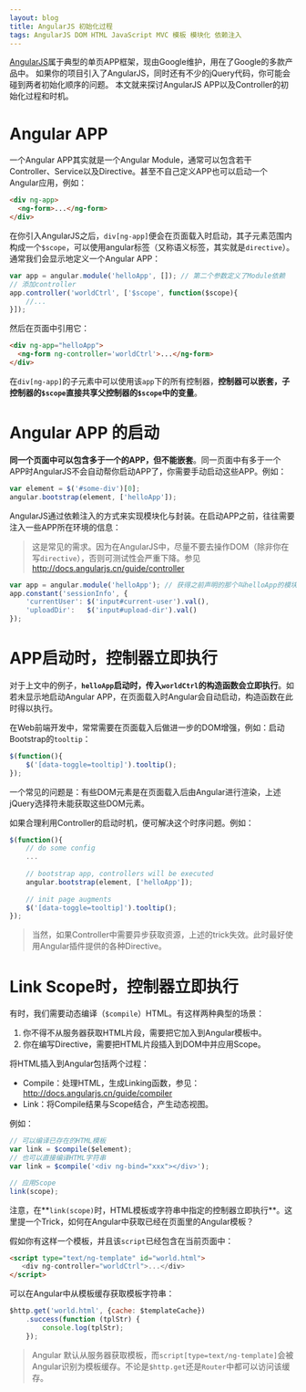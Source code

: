 ```yaml
---
layout: blog 
title: AngularJS 初始化过程
tags: AngularJS DOM HTML JavaScript MVC 模板 模块化 依赖注入
---
```


[AngularJS][angularjs]属于典型的单页APP框架，现由Google维护，用在了Google的多款产品中。
如果你的项目引入了AngularJS，同时还有不少的jQuery代码，你可能会碰到两者初始化顺序的问题。
本文就来探讨AngularJS APP以及Controller的初始化过程和时机。

# Angular APP

一个Angular APP其实就是一个Angular Module，通常可以包含若干Controller、Service以及Directive。甚至不自己定义APP也可以启动一个Angular应用，例如：

```html
<div ng-app>
  <ng-form>...</ng-form>
</div>
```

在你引入AngularJS之后，`div[ng-app]`便会在页面载入时启动，其子元素范围内构成一个`$scope`，可以使用angular标签（又称语义标签，其实就是`directive`）。通常我们会显示地定义一个Angular APP：

```javascript
var app = angular.module('helloApp', []); // 第二个参数定义了Module依赖
// 添加controller
app.controller('worldCtrl', ['$scope', function($scope){
    //...
}]);
```

然后在页面中引用它：

```html
<div ng-app="helloApp">
  <ng-form ng-controller='worldCtrl'>...</ng-form>
</div>
```

在`div[ng-app]`的子元素中可以使用该`app`下的所有控制器，**控制器可以嵌套，子控制器的`$scope`直接共享父控制器的`$scope`中的变量**。

# Angular APP 的启动

**同一个页面中可以包含多于一个的APP，但不能嵌套**。同一页面中有多于一个APP时AngularJS不会自动帮你启动APP了，你需要手动启动这些APP。例如：

```javascript
var element = $('#some-div')[0];
angular.bootstrap(element, ['helloApp']);
```

AngularJS通过依赖注入的方式来实现模块化与封装。在启动APP之前，往往需要注入一些APP所在环境的信息：

> 这是常见的需求。因为在AngularJS中，尽量不要去操作DOM（除非你在写`directive`），否则可测试性会严重下降。参见 http://docs.angularjs.cn/guide/controller

```javascript
var app = angular.module('helloApp'); // 获得之前声明的那个叫helloApp的模块
app.constant('sessionInfo', {
    'currentUser': $('input#current-user').val(),
    'uploadDir':   $('input#upload-dir').val()
});
```

<!--more-->

# APP启动时，控制器立即执行

对于上文中的例子，**`helloApp`启动时，传入`worldCtrl`的构造函数会立即执行**。如若未显示地启动Angular APP，在页面载入时Angular会自动启动，构造函数在此时得以执行。

在Web前端开发中，常常需要在页面载入后做进一步的DOM增强，例如：启动Bootstrap的`tooltip`：

```javascript
$(function(){
    $('[data-toggle=tooltip]').tooltip();
});
```

一个常见的问题是：有些DOM元素是在页面载入后由Angular进行渲染，上述jQuery选择符未能获取这些DOM元素。

如果合理利用Controller的启动时机，便可解决这个时序问题。例如：

```javascript
$(function(){
    // do some config
    ...
    
    // bootstrap app, controllers will be executed
    angular.bootstrap(element, ['helloApp']);
    
    // init page augments
    $('[data-toggle=tooltip]').tooltip();
});
```

> 当然，如果Controller中需要异步获取资源，上述的trick失效。此时最好使用Angular插件提供的各种Directive。

# Link Scope时，控制器立即执行

有时，我们需要动态编译（`$compile`）HTML。有这样两种典型的场景：

1. 你不得不从服务器获取HTML片段，需要把它加入到Angular模板中。
2. 你在编写Directive，需要把HTML片段插入到DOM中并应用Scope。

将HTML插入到Angular包括两个过程：

* Compile：处理HTML，生成Linking函数，参见： http://docs.angularjs.cn/guide/compiler
* Link：将Compile结果与Scope结合，产生动态视图。

例如：

```javascript
// 可以编译已存在的HTML模板
var link = $compile($element);
// 也可以直接编译HTML字符串
var link = $compile('<div ng-bind="xxx"></div>');

// 应用Scope
link(scope);
```

注意，在**`link(scope)`时，HTML模板或字符串中指定的控制器立即执行**。这里提一个Trick，如何在Angular中获取已经在页面里的Angular模板？

假如你有这样一个模板，并且该`script`已经包含在当前页面中：

```html
<script type="text/ng-template" id="world.html">
   <div ng-controller="worldCtrl">...</div>
</script>
```

可以在Angular中从模板缓存获取模板字符串：

```javascript
$http.get('world.html', {cache: $templateCache})
    .success(function (tplStr) {
        console.log(tplStr);
    });
```

> Angular 默认从服务器获取模板，而`script[type=text/ng-template]`会被Angular识别为模板缓存。不论是`$http.get`还是`Router`中都可以访问该缓存。


[angularjs]: https://docs.angularjs.org
